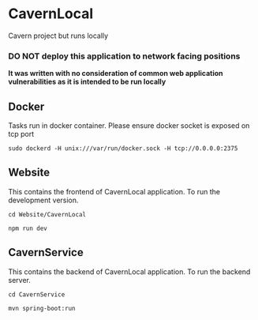 # CavernLocal
Cavern project but runs locally

### **DO NOT deploy this application to network facing positions**

**It was written with no consideration of common web application vulnerabilities as it is intended to be run locally**

## Docker
Tasks run in docker container.
Please ensure docker socket is exposed on tcp port

`sudo dockerd -H unix:///var/run/docker.sock -H tcp://0.0.0.0:2375`

## Website
This contains the frontend of CavernLocal application.
To run the development version.

`cd Website/CavernLocal`

`npm run dev`

## CavernService
This contains the backend of CavernLocal application.
To run the backend server.

`cd CavernService`

`mvn spring-boot:run`